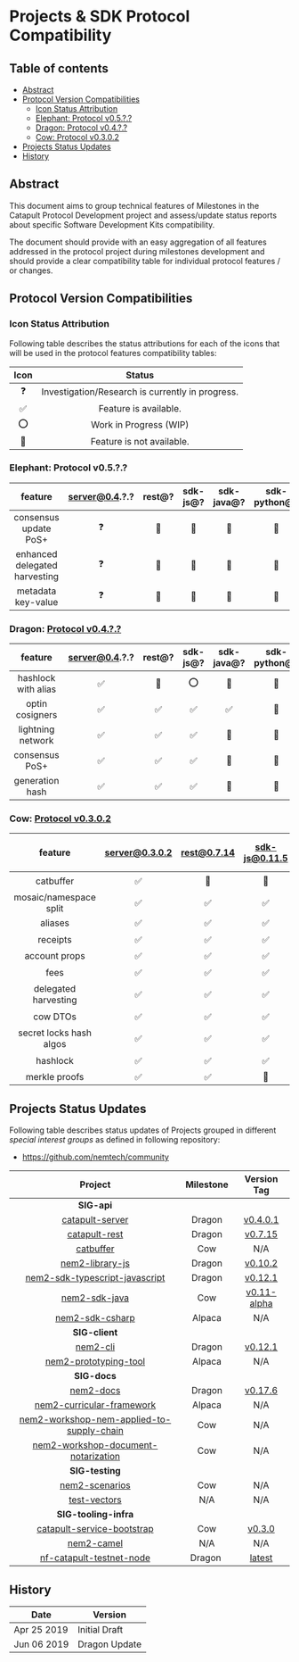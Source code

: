# Projects & SDK Protocol Compatibility

## Table of contents

- [Abstract](#abstract)
- [Protocol Version Compatibilities](#protocol-version-compatibilities)
  - [Icon Status Attribution](#icon-status-attribution)
  - [Elephant: Protocol v0.5.?.?](#elephant-protocol-v05)
  - [Dragon: Protocol v0.4.?.?](#dragon-protocol-v04)
  - [Cow: Protocol v0.3.0.2](#cow-protocol-v0302)
- [Projects Status Updates](#projects-status-updates)
- [History](#history)	

## Abstract

This document aims to group technical features of Milestones in the Catapult Protocol Development project and assess/update status reports about specific Software Development Kits compatibility.

The document should provide with an easy aggregation of all features addressed in the protocol project during milestones development and should provide a clear compatibility table for individual protocol features / or changes.

## Protocol Version Compatibilities

### Icon Status Attribution

Following table describes the status attributions for each of the icons that will be used in the protocol features compatibility tables:

| Icon | Status |
| :-: | :-: |
| :question: | Investigation/Research is currently in progress. |
| :white_check_mark: | Feature is available. |
| :o: | Work in Progress (WIP) |
| :stop_sign: | Feature is not available. |

### Elephant: Protocol v0.5.?.?

| feature | server@0.4.?.? | rest@? | sdk-js@? | sdk-java@? | sdk-python@? | sdk-unity@? | sdk-php@? |
| :-: |:-: | :-: | :-: | :-: | :-: | :-: | :-: |
| consensus update PoS+ | :question:  | :stop_sign:  | :stop_sign:  | :stop_sign:  | :stop_sign: | :stop_sign: | :stop_sign: |
| enhanced delegated harvesting | :question:  | :stop_sign:  | :stop_sign:  | :stop_sign:  | :stop_sign: | :stop_sign: | :stop_sign: |
| metadata key-value| :question:  | :stop_sign:  | :stop_sign:  | :stop_sign:  | :stop_sign: | :stop_sign: | :stop_sign: |

### Dragon: [Protocol v0.4.?.?](https://github.com/nemtech/catapult-server/milestone/5)

| feature | server@0.4.?.? | rest@? | sdk-js@? | sdk-java@? | sdk-python@? | sdk-unity@? | sdk-php@? |
| :-: |:-: | :-: | :-: | :-: | :-: | :-: | :-: |
| hashlock with alias | :white_check_mark:  | :stop_sign:  | :o:  | :stop_sign:  | :stop_sign: | :stop_sign: | :stop_sign: |
| optin cosigners | :white_check_mark: | :white_check_mark:  | :white_check_mark:  | :white_check_mark:  | :stop_sign: | :stop_sign: | :stop_sign: |
| lightning network | :white_check_mark:  | :white_check_mark:  | :white_check_mark:  | :stop_sign:  | :stop_sign: | :stop_sign: | :stop_sign: |
| consensus PoS+ | :white_check_mark:  | :white_check_mark:  | :white_check_mark:  | :stop_sign:  | :stop_sign: | :stop_sign: | :stop_sign: |
| generation hash | :white_check_mark:  | :white_check_mark:  | :white_check_mark:  | :stop_sign:  | :stop_sign: | :stop_sign: | :stop_sign: |

### Cow: [Protocol v0.3.0.2](https://github.com/nemtech/catapult-server/milestone/3)

| feature | [server@0.3.0.2](https://github.com/nemtech/catapult-server/releases/tag/v0.3.0.2) | [rest@0.7.14](https://github.com/nemtech/catapult-rest/releases/tag/v0.7.14) | [sdk-js@0.11.5](https://github.com/nemtech/nem2-sdk-typescript-javascript/releases/tag/v0.11.5) | [sdk-java@0.11-alpha](https://github.com/nemtech/nem2-sdk-java/releases/tag/v0.11-alpha) | sdk-python@? | sdk-unity@? | sdk-php@? |
| :-: |:-: | :-: | :-: | :-: | :-: | :-: | :-: |
| catbuffer | :white_check_mark:  | :stop_sign:  | :stop_sign:  |  :o: | :stop_sign: | :stop_sign: | :stop_sign: |
| mosaic/namespace split | :white_check_mark:  | :white_check_mark:  | :white_check_mark:  | :white_check_mark:  | :white_check_mark: | :stop_sign: | :stop_sign: |
| aliases | :white_check_mark:  | :white_check_mark:  | :white_check_mark:  | :white_check_mark:  | :white_check_mark: | :stop_sign: | :stop_sign: |
| receipts | :white_check_mark:  | :white_check_mark:  | :white_check_mark:  | :o: | :stop_sign: | :stop_sign: | :stop_sign: |
| account props | :white_check_mark:  | :white_check_mark:  | :white_check_mark:  | :white_check_mark:  | :stop_sign: | :stop_sign: | :stop_sign: |
| fees | :white_check_mark:  | :white_check_mark:  | :white_check_mark:  | :white_check_mark: | :o: | :stop_sign: | :stop_sign: |
| delegated harvesting | :white_check_mark:  | :white_check_mark:  | :white_check_mark:  | :white_check_mark:  | :stop_sign: | :stop_sign: | :stop_sign: |
| cow DTOs | :white_check_mark:  | :white_check_mark:  | :white_check_mark:  | :white_check_mark:  |  :o: | :stop_sign: | :stop_sign: |
| secret locks hash algos | :white_check_mark:  | :white_check_mark:  | :white_check_mark:  | :white_check_mark:  | :stop_sign: | :stop_sign: | :stop_sign: |
| hashlock | :white_check_mark:  | :white_check_mark:  | :white_check_mark:  | :white_check_mark:  | :o: | :stop_sign: | :stop_sign: |
| merkle proofs | :white_check_mark:  | :white_check_mark:  | :stop_sign:  | :stop_sign:  | :stop_sign: | :stop_sign: | :stop_sign: |

## Projects Status Updates

Following table describes status updates of Projects grouped in different _special interest groups_ as defined in following repository:

  - https://github.com/nemtech/community

| Project | Milestone | Version Tag |
| :-:  | :-: | :-: |
|**SIG-api** | | |
| [catapult-server](https://github.com/nemtech/catapult-server) | Dragon | [v0.4.0.1](https://github.com/nemtech/catapult-server/releases/tag/v0.4.0.1) |
| [catapult-rest](https://github.com/nemtech/catapult-server) | Dragon | [v0.7.15](https://github.com/nemtech/catapult-rest/releases/tag/v0.7.15) |
| [catbuffer](https://github.com/nemtech/catbuffer) | Cow | N/A |
| [nem2-library-js](https://github.com/nemtech/nem2-library-js) | Dragon | [v0.10.2](https://github.com/nemtech/nem2-library-js/releases/tag/v0.10.2) |
| [nem2-sdk-typescript-javascript](https://github.com/nemtech/nem2-sdk-typescript-javascript) | Dragon | [v0.12.1](https://github.com/nemtech/nem2-sdk-typescript-javascript/releases/tag/v0.12.1) |
| [nem2-sdk-java](https://github.com/nemtech/nem2-sdk-java) | Cow | [v0.11-alpha](https://github.com/nemtech/nem2-sdk-java/releases/tag/v0.11-alpha) |
| [nem2-sdk-csharp](https://github.com/nemtech/nem2-sdk-csharp) | Alpaca | N/A |
|**SIG-client** | | |
| [nem2-cli](https://github.com/nemtech/nem2-cli) | Dragon | [v0.12.1](https://github.com/nemtech/nem2-cli/releases/tag/v0.12.1) |
| [nem2-prototyping-tool](https://github.com/nemtech/nem2-prototyping-tool) | Alpaca | N/A | Depends on SDK update.|
|**SIG-docs** | | |
| [nem2-docs](https://github.com/nemtech/nem2-docs) | Dragon | [v0.17.6](https://github.com/nemtech/nem2-docs/releases/tag/v0.17.6) |
| [nem2-curricular-framework](https://github.com/nemtech/nem2-curricular-framework) | Alpaca | N/A|
| [nem2-workshop-nem-applied-to-supply-chain](https://github.com/nemtech/nem2-workshop-nem-applied-to-supply-chain) | Cow | N/A |
| [nem2-workshop-document-notarization](https://github.com/nemtech/nem2-workshop-document-notarization) | Cow |  N/A |
|**SIG-testing** | | |
| [nem2-scenarios](https://github.com/nemtech/nem2-scenarios) | Cow | N/A |
| [test-vectors](https://github.com/nemtech/test-vectors) | N/A | N/A |
|**SIG-tooling-infra** | | |
| [catapult-service-bootstrap](https://github.com/nemtech/catapult-service-bootstrap) | Cow | [v0.3.0](https://github.com/tech-bureau/catapult-service-bootstrap/releases/tag/v0.3.0) |
| [nem2-camel](https://github.com/nemtech/nem2-camel) | N/A | N/A |
| [nf-catapult-testnet-node](https://github.com/nemfoundation/nf-catapult-testnet-node/tree/testnet-node) | Dragon | [latest](https://github.com/nemfoundation/nf-catapult-testnet-node/tree/testnet-node) |

## History

| **Date**      | **Version**   |
| ------------- | ------------- |
| Apr 25 2019   | Initial Draft |
| Jun 06 2019   | Dragon Update | 

